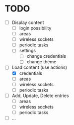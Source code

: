 # TODO

- [ ] Display content
    - [ ] login possibility
    - [ ] areas
    - [ ] wireless sockets
    - [ ] periodic tasks
    - [ ] settings
        - [ ] change credentials
        - [ ] change theme
- [ ] Load content (use actions)
    - [x] credentials
    - [ ] areas
    - [ ] wireless sockets
    - [ ] periodic tasks
- [ ] Add, Update, Delete entries
    - [ ] areas
    - [ ] wireless sockets
    - [ ] periodic tasks
- [ ] ...
